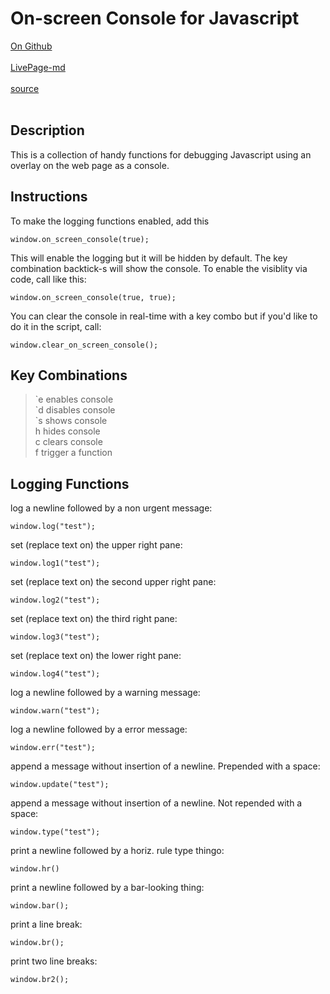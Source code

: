 # On-screen Console for Javascript
  
[On Github](https://github.com/Jeff-Russ/onscreen-console_js)
<br /><br />
[LivePage-md](http://www.jeffruss.com/?gh=Jeff-Russ/onscreen-console_js/master/README)
<br /><br />
[source](https://raw.githubusercontent.com/Jeff-Russ/onscreen-console_js/master/oscon.js)
<br /><br />
## Description

This is a collection of handy functions for debugging Javascript using an overlay
on the web page as a console. 

## Instructions 

To make the logging functions enabled, add this

    window.on_screen_console(true);

This will enable the logging but it will be hidden by default. The key combination
backtick-s will show the console. To enable the visiblity via code, call like this:

    window.on_screen_console(true, true);
    
You can clear the console in real-time with a key combo but if you'd like to do 
it in the script, call:

    window.clear_on_screen_console();
    
    
## Key Combinations

>\`e enables console  
>\`d disables console  
>\`s shows console  
>  h hides console  
>  c clears console  
>  f trigger a function

## Logging Functions

log a newline followed by a non urgent message:

    window.log("test");
    
set (replace text on) the upper right pane:

    window.log1("test");
    
set (replace text on) the second upper right pane:

    window.log2("test");

set (replace text on) the third right pane:

    window.log3("test");
    
set (replace text on) the lower right pane:

    window.log4("test");
    
log a newline followed by a warning message:

    window.warn("test");

log a newline followed by a error message:

    window.err("test"); 

append a message without insertion of a newline. Prepended with a space:

    window.update("test"); 

append a message without insertion of a newline. Not repended with a space:

    window.type("test");

print a newline followed by a horiz. rule type thingo:

    window.hr()

print a newline followed by a bar-looking thing:

    window.bar();

print a line break:

    window.br();

print two line breaks:

    window.br2();
